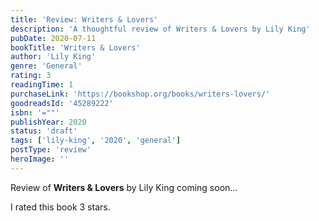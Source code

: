 ```yaml
---
title: 'Review: Writers & Lovers'
description: 'A thoughtful review of Writers & Lovers by Lily King'
pubDate: 2020-07-11
bookTitle: 'Writers & Lovers'
author: 'Lily King'
genre: 'General'
rating: 3
readingTime: 1
purchaseLink: 'https://bookshop.org/books/writers-lovers/'
goodreadsId: '45289222'
isbn: '=""'
publishYear: 2020
status: 'draft'
tags: ['lily-king', '2020', 'general']
postType: 'review'
heroImage: ''
---
```


Review of **Writers & Lovers** by Lily King coming soon...

I rated this book 3 stars.